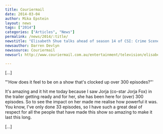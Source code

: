 ```yaml
---
title: Couriermail
date: 2014-03-04
author: Mika Epstein
layout: news
tags: ["2014"]
categories: ["Articles", "News"]
permalink: /news/2014/:title/
newstitle: "Elisabeth Shue talks ahead of season 14 of CSI: Crime Scene Investigation"
newsauthor: Darren Devlyn  
newssource: Couriermail  
newsurl: http://www.couriermail.com.au/entertainment/television/elisabeth-shue-talks-ahead-of-season-14-of-csi-crime-scene-investigation/story-fnihmoiz-1226845061147  

---
```


[...]

"'How does it feel to be on a show that's clocked up over 300 episodes?"'

It's amazing and it hit me today because I saw Jorja (co-star Jorja Fox) in the trailer getting ready and for her, she has been here for (over) 300 episodes. So to see the impact on her made me realise how powerful it was. You know, I've only done 33 episodes, so I have such a great deal of respect for all the people that have made this show so amazing to make it last this long.

[...]

